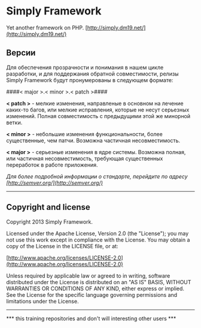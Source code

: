 Simply Framework
=========

Yet another framework on PHP.
[http://simply.dm19.net/](http://simply.dm19.net/)

## Версии ##
Для обеспечения прозрачности и понимания в нашем цикле разработки,
и для поддержания обратной совместимости, релизы Simply Framework
будут пронумерованы в следующем формате:

####< major >.< minor >.< patch >####

**< patch >** -   мелкие изменения, направленые в основном на лечение каких-то багов,
                или мелкие исправления, которые не несут серьезных изменений.
                Полная совместимость с предыдущими этой же минорной ветки.

**< minor >** -   небольшие изменения функциональности, более существенные, чем патчи.
                Возможна частичная несовместимость.

**< major >** -   серьезные изменения в ядре системы. Возможна полная, или
                частичная несовместимость, требующая существенных переработок в
                работе приложения.

*Для более подробной информации о стандарте,
перейдите по адресу [http://semver.org/](http://semver.org/)*

---------------------------------------------------------------------------

## Copyright and license ##

Copyright 2013 Simply Framework.

Licensed under the Apache License, Version 2.0 (the "License");
you may not use this work except in compliance with the License.
You may obtain a copy of the License in the LICENSE file, or at:

[http://www.apache.org/licenses/LICENSE-2.0](http://www.apache.org/licenses/LICENSE-2.0)

Unless required by applicable law or agreed to in writing, software distributed
under the License is distributed on an "AS IS" BASIS, WITHOUT WARRANTIES OR CONDITIONS OF ANY KIND,
either express or implied. See the License for the specific
language governing permissions and limitations under the License.

-------------------------------------------------------------------------
*** this training repositories and don't will interesting other users ***
